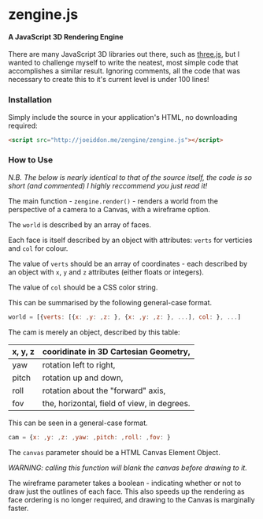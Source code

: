 zengine.js
==========

#### A JavaScript 3D Rendering Engine ####

There are many JavaScript 3D libraries out there, such as [three.js](https://threejs.org/), but I wanted to challenge myself to write the neatest, most simple code that accomplishes a similar result. Ignoring comments, all the code that was necessary to create this to it's current level is under 100 lines!

### Installation ###

Simply include the source in your application's HTML, no downloading required:

```html
<script src="http://joeiddon.me/zengine/zengine.js"></script>
```

### How to Use ###

*N.B. The below is nearly identical to that of the source itself, the code is so short (and commented) I highly reccommend you just read it!*

The main function - `zengine.render()` - renders a world from the perspective of a camera to a Canvas, with a wireframe option.

The `world` is described by an array of faces.

Each face is itself described by an object with attributes: `verts` for verticies and `col` for colour.

The value of `verts` should be an array of coordinates - each described by an object with `x`, `y` and `z` attributes (either floats or integers).

The value of `col` should be a CSS color string.

This can be summarised by the following general-case format.

```javascript
world = [{verts: [{x: ,y: ,z: }, {x: ,y: ,z: }, ...], col: }, ...]
```

The cam is merely an object, described by this table:

x, y, z | cooridinate in 3D Cartesian Geometry,
------- | -------------------------------------
yaw     | rotation left to right,
pitch   | rotation up and down,
roll    | rotation about the "forward" axis,
fov     | the, horizontal, field of view, in degrees.

This can be seen in a general-case format.

```javascript 
cam = {x: ,y: ,z: ,yaw: ,pitch: ,roll: ,fov: }
```

The `canvas` parameter should be a HTML Canvas Element Object.

*WARNING: calling this function will blank the canvas before drawing to it.*

The wireframe parameter takes a boolean - indicating whether or not to draw just the outlines of each face. This also speeds up the rendering as face ordering is no longer required, and drawing to the Canvas is marginally faster.

